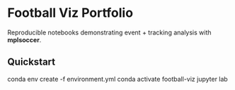# Football Viz Portfolio

Reproducible notebooks demonstrating event + tracking analysis with **mplsoccer**.

## Quickstart
conda env create -f environment.yml
conda activate football-viz
jupyter lab
